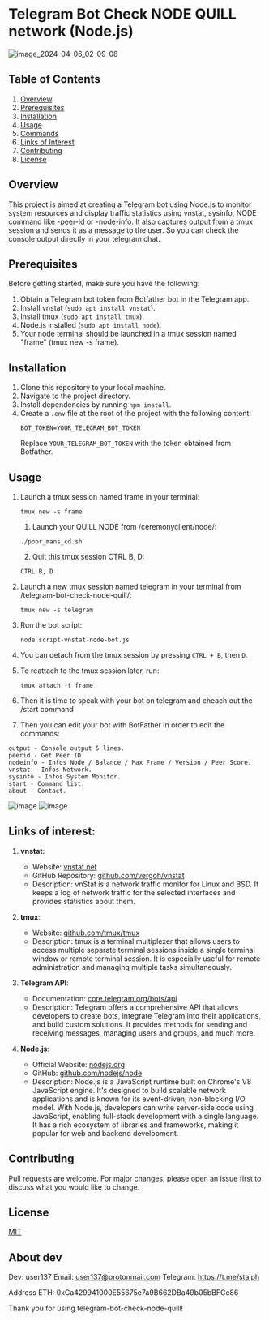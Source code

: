 # Telegram Bot Check NODE QUILL network (Node.js)
![image_2024-04-06_02-09-08](https://github.com/gituser6hij/telegram-bot-check-node-quill/assets/48154428/21b995c7-c789-4709-90c5-3d6e832ddc43)

## Table of Contents

1. [Overview](#overview)
2. [Prerequisites](#prerequisites)
3. [Installation](#installation)
4. [Usage](#usage)
5. [Commands](#commands)
6. [Links of Interest](#links-of-interest)
7. [Contributing](#contributing)
8. [License](#license)

## Overview
This project is aimed at creating a Telegram bot using Node.js to monitor system resources and display traffic statistics using vnstat, sysinfo, NODE command like -peer-id or -node-info. It also captures output from a tmux session and sends it as a message to the user. So you can check the console output directly in your telegram chat.

## Prerequisites
Before getting started, make sure you have the following:

1. Obtain a Telegram bot token from Botfather bot in the Telegram app.
2. Install vnstat (`sudo apt install vnstat`).
3. Install tmux (`sudo apt install tmux`).
4. Node.js installed (`sudo apt install node`).
5. Your node terminal should be launched in a tmux session named "frame" (tmux new -s frame).

## Installation
1. Clone this repository to your local machine.
2. Navigate to the project directory.
3. Install dependencies by running `npm install`.
4. Create a `.env` file at the root of the project with the following content:
   ```
   BOT_TOKEN=YOUR_TELEGRAM_BOT_TOKEN
   ```
   Replace `YOUR_TELEGRAM_BOT_TOKEN` with the token obtained from Botfather.
   
## Usage
1. Launch a tmux session named frame in your terminal:
   ```
   tmux new -s frame
   ```
   1. Launch your QUILL NODE from /ceremonyclient/node/:
   ```
   ./poor_mans_cd.sh
   ```
   2. Quit this tmux session CTRL B, D:
   ```
   CTRL B, D
   ```
2. Launch a new tmux session named telegram in your terminal from /telegram-bot-check-node-quill/:
   ```
   tmux new -s telegram
   ```
3. Run the bot script:
   ```
   node script-vnstat-node-bot.js
   ```
4. You can detach from the tmux session by pressing `CTRL + B`, then `D`.
5. To reattach to the tmux session later, run:
   ```
   tmux attach -t frame
   ```

6. Then it is time to speak with your bot on telegram and cheach out the /start command

7. Then you can edit your bot with BotFather in order to edit the commands:

```
output - Console output 5 lines.
peerid - Get Peer ID.
nodeinfo - Infos Node / Balance / Max Frame / Version / Peer Score.
vnstat - Infos Network.
sysinfo - Infos System Monitor.
start - Command list.
about - Contact.
```

![image](https://github.com/gituser6hij/telegram-bot-check-node-quill/assets/48154428/8e2454a9-067c-4f22-92ea-0284b320e295)
![image](https://github.com/gituser6hij/telegram-bot-check-node-quill/assets/48154428/90949049-f4d3-45a9-b599-b2374c637046)

## Links of interest:

1. **vnstat**:
   - Website: [vnstat.net](https://vnstat.net/)
   - GitHub Repository: [github.com/vergoh/vnstat](https://github.com/vergoh/vnstat)
   - Description: vnStat is a network traffic monitor for Linux and BSD. It keeps a log of network traffic for the selected interfaces and provides statistics about them.

2. **tmux**:
   - Website: [github.com/tmux/tmux](https://github.com/tmux/tmux)
   - Description: tmux is a terminal multiplexer that allows users to access multiple separate terminal sessions inside a single terminal window or remote terminal session. It is especially useful for remote administration and managing multiple tasks simultaneously.

3. **Telegram API**:
   - Documentation: [core.telegram.org/bots/api](https://core.telegram.org/bots/api)
   - Description: Telegram offers a comprehensive API that allows developers to create bots, integrate Telegram into their applications, and build custom solutions. It provides methods for sending and receiving messages, managing users and groups, and much more.

4. **Node.js**:
   - Official Website: [nodejs.org](https://nodejs.org/)
   - GitHub: [github.com/nodejs/node](https://github.com/nodejs/node)
   - Description: Node.js is a JavaScript runtime built on Chrome's V8 JavaScript engine. It's designed to build scalable network applications and is known for its event-driven, non-blocking I/O model. With Node.js, developers can write server-side code using JavaScript, enabling full-stack development with a single language. It has a rich ecosystem of libraries and frameworks, making it popular for web and backend development.


## Contributing
Pull requests are welcome. For major changes, please open an issue first to discuss what you would like to change.

## License
[MIT](https://choosealicense.com/licenses/mit/)

## About dev
Dev: user137
Email: user137@protonmail.com
Telegram: https://t.me/staiph

Address ETH:
0xCa429941000E55675e7a9B662DBa49b05bBFCc86

Thank you for using telegram-bot-check-node-quill!


